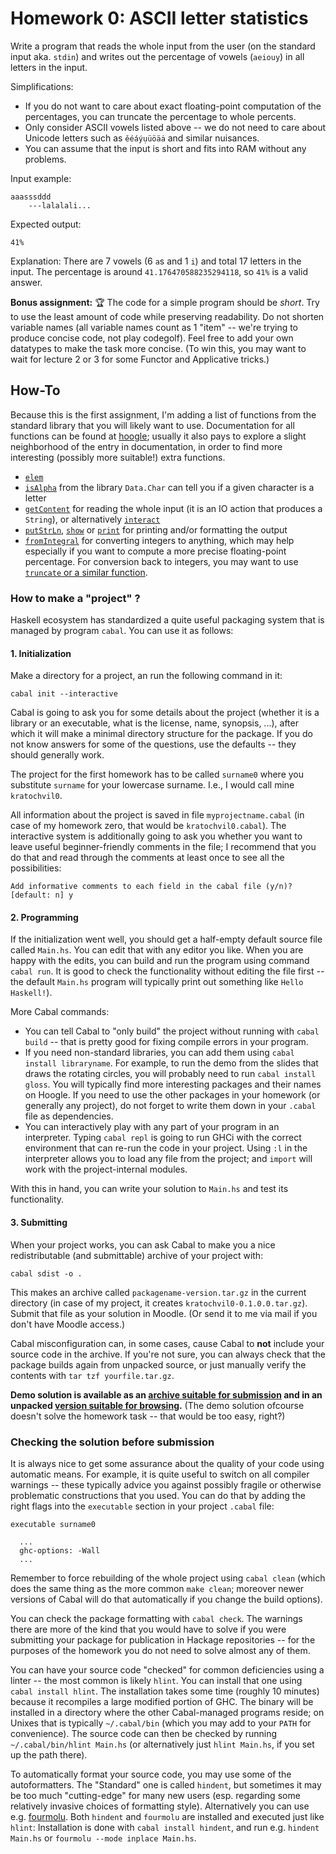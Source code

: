 
# Homework 0: ASCII letter statistics

Write a program that reads the whole input from the user (on the standard input aka. `stdin`) and writes out the percentage of vowels (`aeiouy`) in all letters in the input.

Simplifications:
- If you do not want to care about exact floating-point computation of the percentages, you can truncate the percentage to whole percents.
- Only consider ASCII vowels listed above -- we do not need to care about Unicode letters such as `ěéáýụüöäȧ` and similar nuisances.
- You can assume that the input is short and fits into RAM without any problems.

Input example:
```
aaasssddd
    ---lalalali...
```

Expected output:
```
41%
```

Explanation: There are 7 vowels (6 `a`s and 1 `i`) and total 17 letters in the input. The percentage is around `41.176470588235294118`, so `41%` is a valid answer.

**Bonus assignment:** :trophy: The code for a simple program should be _short_. Try to use the least amount of code while preserving readability. Do not shorten variable names (all variable names count as 1 "item" -- we're trying to produce concise code, not play codegolf). Feel free to add your own datatypes to make the task more concise. (To win this, you may want to wait for lecture 2 or 3 for some Functor and Applicative tricks.)

## How-To

Because this is the first assignment, I'm adding a list of functions from the standard library that you will likely want to use. Documentation for all functions can be found at [hoogle](https://hoogle.haskell.org/); usually it also pays to explore a slight neighborhood of the entry in documentation, in order to find more interesting (possibly more suitable!) extra functions.

- [`elem`](https://hackage.haskell.org/package/base-4.14.0.0/docs/Prelude.html#v:elem)
- [`isAlpha`](https://hackage.haskell.org/package/base/docs/Data-Char.html#v:isAlpha) from the library `Data.Char` can tell you if a given character is a letter
- [`getContent`](https://hackage.haskell.org/package/base-4.14.0.0/docs/Prelude.html#v:getContents) for reading the whole input (it is an IO action that produces a `String`), or alternatively [`interact`](https://hackage.haskell.org/package/base-4.14.0.0/docs/Prelude.html#v:interact)
- [`putStrLn`](https://hackage.haskell.org/package/base/docs/Prelude.html#v:putStrLn), [`show`](https://hackage.haskell.org/package/base/docs/Prelude.html#v:show) or [`print`](https://hackage.haskell.org/package/base/docs/Prelude.html#v:print) for printing and/or formatting the output
- [`fromIntegral`](https://hackage.haskell.org/package/base/docs/Prelude.html#v:fromIntegral) for converting integers to anything, which may help especially if you want to compute a more precise floating-point percentage. For conversion back to integers, you may want to use [`truncate` or a similar function](https://hackage.haskell.org/package/base-4.14.0.0/docs/Prelude.html#v:truncate).

### How to make a "project" ?

Haskell ecosystem has standardized a quite useful packaging system that is managed by program `cabal`. You can use it as follows:

#### 1. Initialization

Make a directory for a project, an run the following command in it:
```
cabal init --interactive
```
Cabal is going to ask you for some details about the project (whether it is a library or an executable, what is the license, name, synopsis, ...), after which it will make a minimal directory structure for the package. If you do not know answers for some of the questions, use the defaults -- they should generally work.

The project for the first homework has to be called `surname0` where you substitute `surname` for your lowercase surname. I.e., I would call mine `kratochvil0`.

All information about the project is saved in file `myprojectname.cabal` (in case of my homework zero, that would be `kratochvil0.cabal`). The interactive system is additionally going to ask you whether you want to leave useful beginner-friendly comments in the file; I recommend that you do that and read through the comments at least once to see all the possibilities:
```
Add informative comments to each field in the cabal file (y/n)? [default: n] y
```

#### 2. Programming

If the initialization went well, you should get a half-empty default source file called `Main.hs`. You can edit that with any editor you like. When you are happy with the edits, you can build and run the program using command `cabal run`. It is good to check the functionality without editing the file first -- the default `Main.hs` program will typically print out something like `Hello Haskell!`).

More Cabal commands:
- You can tell Cabal to "only build" the project without running with `cabal build` -- that is pretty good for fixing compile errors in your program.
- If you need non-standard libraries, you can add them using `cabal install libraryname`. For example, to run the demo from the slides that draws the rotating circles, you will probably need to run `cabal install gloss`. You will typically find more interesting packages and their names on Hoogle. If you need to use the other packages in your homework (or generally any project), do not forget to write them down in your `.cabal` file as dependencies.
- You can interactively play with any part of your program in an interpreter. Typing `cabal repl` is going to run GHCi with the correct environment that can re-run the code in your project. Using `:l` in the interpreter allows you to load any file from the project; and `import` will work with the project-internal modules.

With this in hand, you can write your solution to `Main.hs` and test its functionality.

#### 3. Submitting

When your project works, you can ask Cabal to make you a nice redistributable (and submittable) archive of your project with:
```
cabal sdist -o .
```
This makes an archive called `packagename-version.tar.gz` in the current directory (in case of my project, it creates `kratochvil0-0.1.0.0.tar.gz`). Submit that file as your solution in Moodle. (Or send it to me via mail if you don't have Moodle access.)

Cabal misconfiguration can, in some cases, cause Cabal to **not** include your source code in the archive. If you're not sure, you can always check that the package builds again from unpacked source, or just manually verify the contents with `tar tzf yourfile.tar.gz`.

**Demo solution is available as an [archive suitable for submission](kratochvil0-0.1.0.0.tar.gz) and in an unpacked [version suitable for browsing](kratochvil0-0.1.0.0).** (The demo solution ofcourse doesn't solve the homework task -- that would be too easy, right?)

### Checking the solution before submission

It is always nice to get some assurance about the quality of your code using automatic means. For example, it is quite useful to switch on all compiler warnings -- these typically advice you against possibly fragile or otherwise problematic constructions that you used. You can do that by adding the right flags into the `executable` section in your project `.cabal` file:
```
executable surname0

  ...
  ghc-options: -Wall
  ...
```

Remember to force rebuilding of the whole project using `cabal clean` (which does the same thing as the more common `make clean`; moreover newer versions of Cabal will do that automatically if you change the build options).

You can check the package formatting with `cabal check`. The warnings there are more of the kind that you would have to solve if you were submitting your package for publication in Hackage repositories -- for the purposes of the homework you do not need to solve almost any of them.

You can have your source code "checked" for common deficiencies using a linter -- the most common is likely `hlint`. You can install that one using `cabal install hlint`. The installation takes some time (roughly 10 minutes) because it recompiles a large modified portion of GHC. The binary will be installed in a directory where the other Cabal-managed programs reside; on Unixes that is typically `~/.cabal/bin` (which you may add to your `PATH` for convenience). The source code can then be checked by running `~/.cabal/bin/hlint Main.hs` (or alternatively just `hlint Main.hs`, if you set up the path there).

To automatically format your source code, you may use some of the autoformatters. The "Standard" one is called `hindent`, but sometimes it may be too much "cutting-edge" for many new users (esp. regarding some relatively invasive choices of formatting style). Alternatively you can use e.g. [fourmolu](https://github.com/fourmolu/fourmolu). Both `hindent` and `fourmolu` are installed and executed just like `hlint`: Installation is done with `cabal install hindent`, and run e.g. `hindent Main.hs` or `fourmolu --mode inplace Main.hs`.
